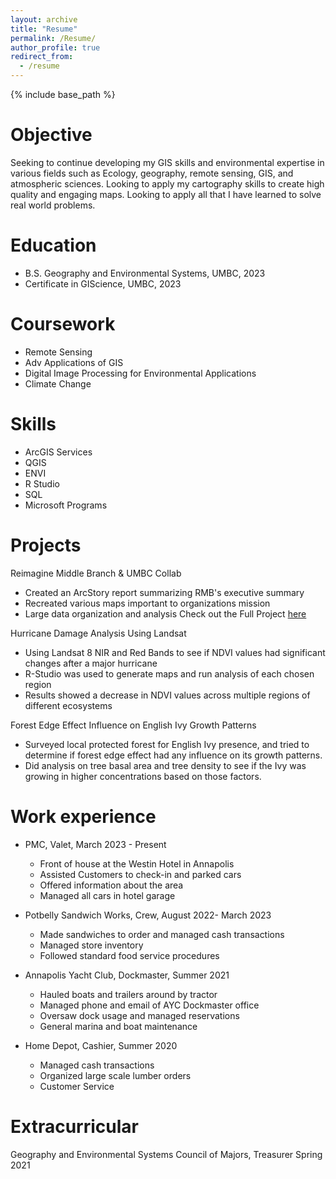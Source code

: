 ```yaml
---
layout: archive
title: "Resume"
permalink: /Resume/
author_profile: true
redirect_from:
  - /resume
---
```


{% include base_path %}

Objective
======
Seeking to continue developing my GIS skills and environmental expertise in various fields such as Ecology, geography, remote sensing, GIS, and atmospheric sciences. Looking to apply my cartography skills to create high quality and engaging maps. Looking to apply all that I have learned to solve real world problems.




Education
======
* B.S. Geography and Environmental Systems, UMBC, 2023
* Certificate in GIScience, UMBC, 2023

Coursework
======
* Remote Sensing
* Adv Applications of GIS
* Digital Image Processing for Environmental Applications
* Climate Change

Skills
======
* ArcGIS Services
* QGIS
* ENVI
* R Studio
* SQL
* Microsoft Programs

Projects
======
Reimagine Middle Branch & UMBC Collab
* Created an ArcStory report summarizing RMB's executive summary 
* Recreated various maps important to organizations mission
* Large data organization and analysis
Check out the Full Project [here](https://storymaps.arcgis.com/stories/3a6ac2b066b049d4be0caa6976bcaef0)

Hurricane Damage Analysis Using Landsat	
*	Using Landsat 8 NIR and Red Bands to see if NDVI values had significant changes after a major hurricane
*	R-Studio was used to generate maps and run analysis of each chosen region
*	Results showed a decrease in NDVI values across multiple regions of different ecosystems

Forest Edge Effect Influence on English Ivy Growth Patterns   
*	Surveyed local protected forest for English Ivy presence, and tried to determine if forest edge effect had any influence on its growth patterns.
*	Did analysis on tree basal area and tree density to see if the Ivy was growing in higher concentrations based on those factors.

Work experience
======
* PMC, Valet, March 2023 - Present
  * Front of house at the Westin Hotel in Annapolis
  * Assisted Customers to check-in and parked cars
  * Offered information about the area 
  * Managed all cars in hotel garage


* Potbelly Sandwich Works, Crew, August 2022- March 2023
  * Made sandwiches to order and managed cash transactions
  * Managed store inventory
  * Followed standard food service procedures 

* Annapolis Yacht Club, Dockmaster, Summer 2021
  * Hauled boats and trailers around by tractor
  * Managed phone and email of AYC Dockmaster office
  * Oversaw dock usage and managed reservations
  * General marina and boat maintenance
  
* Home Depot, Cashier, Summer 2020
  * Managed cash transactions
  * Organized large scale lumber orders
  * Customer Service

Extracurricular 
======
Geography and Environmental Systems Council of Majors, Treasurer Spring 2021


  

  

